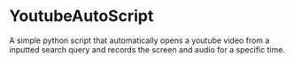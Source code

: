 # YoutubeAutoScript

A simple python script that automatically opens a youtube video from a inputted search query and records the screen and audio for a specific time.
